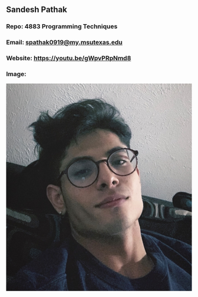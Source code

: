 ## Sandesh Pathak
### Repo: 4883 Programming Techniques
### Email: spathak0919@my.msutexas.edu
### Website: https://youtu.be/gWpvPRpNmd8
### Image:
![Sandesh Pathak](https://github.com/spathak0919/4553-Spatial-DS/blob/main/IMG-3104.jpg)

